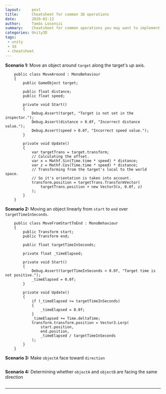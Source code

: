 ```yaml
---
layout:     post
title:      Cheatsheet for common 3D operations
date:       2020-02-12
author:     Tamás Losonczi
summary:    Cheatsheet for common operations you may want to implement in any 3D application written in Unity.
categories: Unity3D
tags:
 - unity
 - 3d
 - cheatsheet
---
```


__Scenario 1:__ Move an object around `target` along the target's _up_ axis.

```
    public class MoveAround : MonoBehaviour
    {
        public GameObject target;
        
        public float distance;
        public float speed;

        private void Start()
        {
            Debug.Assert(target, "Target is not set in the inspector.");
            Debug.Assert(distance > 0.0f, "Incorrect distance value.");
            Debug.Assert(speed > 0.0f, "Incorrect speed value.");
        }

        private void Update()
        {
            var targetTrans = target.transform;
            // Calculating the offset.
            var x = Mathf.Sin(Time.time * speed) * distance;
            var z = Mathf.Cos(Time.time * speed) * distance;
            // Transforming from the target's local to the world space.
            // So it's orientation is taken into account.
            transform.position = targetTrans.TransformVector(
                targetTrans.position + new Vector3(x, 0.0f, z)
            );
        }
    }
```

__Scenario 2:__ Moving an object linearly from `start` to `end` over `targetTimeInSeconds`.

```
    public class MoveFromStartToEnd : MonoBehaviour
    {
        public Transform start;
        public Transform end;
        
        public float targetTimeInSeconds;
        
        private float _timeElapsed;

        private void Start()
        {
            Debug.Assert(targetTimeInSeconds > 0.0f, "Target time is not positive.");
            _timeElapsed = 0.0f;
        }

        private void Update()
        {
            if (_timeElapsed >= targetTimeInSeconds)
            {
                _timeElapsed = 0.0f;
            }
            _timeElapsed += Time.deltaTime;
            transform.transform.position = Vector3.Lerp(
                start.position, 
                end.position, 
                _timeElapsed / targetTimeInSeconds
            );
        }
    }

```

__Scenario 3:__ Make `objectA` face toward `direction`

```

```

__Scenario 4:__ Determining whether `objectA` and `objectB` are facing the same direction

```

```




---